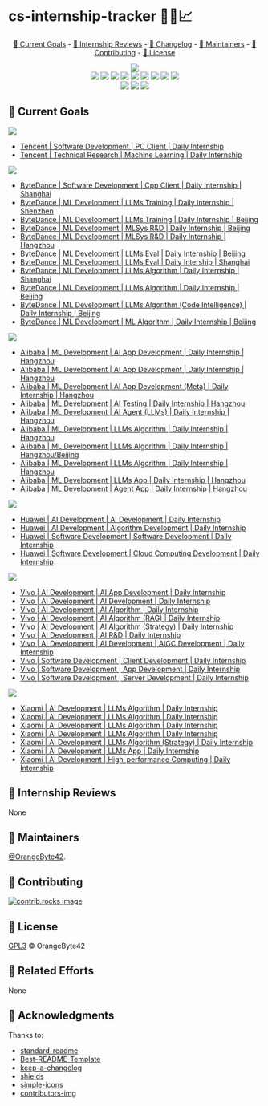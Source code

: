 # cs-internship-tracker 🧑‍💻📈

<p align="center">
    <a href="#-current-goals">🎯 Current Goals</a> -
    <a href="#-internship-reviews">📝 Internship Reviews</a> -
    <a href="./CHANGELOG.md">📙 Changelog</a> -
    <a href="#-maintainers">👥 Maintainers</a> -
    <a href="#-contributing">🤝 Contributing</a> -
    <a href="#-license">📄 License</a>
</p>

<p align="center">
    <!-- Project maintenance status -->
    <img src="https://img.shields.io/badge/Maintained-Yes-gre">
    </br>
    <!-- Containing the company -->
    <img src="https://img.shields.io/badge/Tencent-1EBAFC?logo=qq&logoColor=white">
    <img src="https://img.shields.io/badge/ByteDance-3C8CFF?logo=bytedance&logoColor=white">
    <img src="https://img.shields.io/badge/Alibaba-FF6A00?logo=alibabadotcom&logoColor=white">
    <img src="https://img.shields.io/badge/Baidu-2932E1?logo=baidu&logoColor=white">
    <img src="https://img.shields.io/badge/Meituan-FFD100?logo=meituan&logoColor=white">
    <img src="https://img.shields.io/badge/Huawei-FF0000?logo=huawei&logoColor=white">
    <img src="https://img.shields.io/badge/Vivo-415FFF?logo=vivo&logoColor=white">
    <img src="https://img.shields.io/badge/Xiaomi-FF6900?logo=xiaomi&logoColor=white">
    <img src="https://img.shields.io/badge/Rednote-FF2442?logo=xiaohongshu&logoColor=white">
    </br>
    <!-- Documentation -->
    <img src="https://img.shields.io/badge/License-GPL3-238636">
    <img src="https://img.shields.io/badge/Readme Style-standard-gre">
    <img src="https://img.shields.io/badge/Changelog-Keep A Changelog-f25d30">
</p>


## 🎯 Current Goals

<img src="https://img.shields.io/badge/Tencent-1EBAFC?logo=qq&logoColor=white">

- [Tencent | Software Development | PC Client | Daily Internship](https://join.qq.com/post_detail.html?pid=2&id=102&tid=2)
- [Tencent | Technical Research | Machine Learning | Daily Internship](https://join.qq.com/post_detail.html?pid=2&id=176&tid=2)

<img src="https://img.shields.io/badge/ByteDance-3C8CFF?logo=bytedance&logoColor=white">

- [ByteDance | Software Development | Cpp Client | Daily Internship | Shanghai](https://jobs.bytedance.com/campus/position/7453071617968687368/detail)
- [ByteDance | ML Development | LLMs Training | Daily Internship | Shenzhen](https://jobs.bytedance.com/campus/position/7504260532134021383/detail)
- [ByteDance | ML Development | LLMs Training | Daily Internship | Beijing](https://jobs.bytedance.com/campus/position/7504254987566156039/detail)
- [ByteDance | ML Development | MLSys R&D | Daily Internship | Beijing](https://jobs.bytedance.com/campus/position/7503914198771730696/detail)
- [ByteDance | ML Development | MLSys R&D | Daily Internship | Hangzhou](https://jobs.bytedance.com/campus/position/7503913908153305352/detail)
- [ByteDance | ML Development | LLMs Eval | Daily Internship | Beijing](https://jobs.bytedance.com/campus/position/7491558194448697618/detail)
- [ByteDance | ML Development | LLMs Eval | Daily Intership | Shanghai](https://jobs.bytedance.com/campus/position/7389912929082181915/detail)
- [ByteDance | ML Development | LLMs Algorithm | Daily Internship | Shanghai](https://jobs.bytedance.com/campus/position/7445255681667729671/detail)
- [ByteDance | ML Development | LLMs Algorithm | Daily Internship | Beijing](https://jobs.bytedance.com/campus/position/7496359438988085512/detail)
- [ByteDance | ML Development | LLMs Algorithm (Code Intelligence) | Daily Internship | Beijing](https://jobs.bytedance.com/campus/position/7445252063821728008/detail)
- [ByteDance | ML Development | ML Algorithm | Daily Internship | Beijing](https://jobs.bytedance.com/campus/position/7504218265411143943/detail)

<img src="https://img.shields.io/badge/Alibaba-FF6A00?logo=alibabadotcom&logoColor=white">

- [Alibaba | ML Development | AI App Development | Daily Internship | Hangzhou](https://talent.taotian.com/campus/position-detail?lang=zh&positionId=59900003710)
- [Alibaba | ML Development | AI App Development | Daily Internship | Hangzhou](https://talent.taotian.com/campus/position-detail?lang=zh&positionId=59900003907)
- [Alibaba | ML Development | AI App Development (Meta) | Daily Internship | Hangzhou](https://talent.taotian.com/campus/position-detail?lang=zh&positionId=59900003712)
- [Alibaba | ML Development | AI Testing | Daily Internship | Hangzhou](https://talent.taotian.com/campus/position-detail?lang=zh&positionId=59900003814)
- [Alibaba | ML Development | AI Agent (LLMs) | Daily Internship | Hangzhou](https://talent.taotian.com/campus/position-detail?lang=zh&positionId=59900002302)
- [Alibaba | ML Development | LLMs Algorithm | Daily Internship | Hangzhou](https://talent.taotian.com/campus/position-detail?lang=zh&positionId=59900002202)
- [Alibaba | ML Development | LLMs Algorithm | Daily Internship | Hangzhou/Beijing](https://talent.taotian.com/campus/position-detail?lang=zh&positionId=59900003208)
- [Alibaba | ML Development | LLMs Algorithm | Daily Internship | Hangzhou](https://talent.taotian.com/campus/position-detail?lang=zh&positionId=59900002825)
- [Alibaba | ML Development | LLMs App | Daily Internship | Hangzhou](https://talent.taotian.com/campus/position-detail?lang=zh&positionId=59900002812)
- [Alibaba | ML Development | Agent App | Daily Internship | Hangzhou](https://talent.taotian.com/campus/position-detail?lang=zh&positionId=59900002913)

<img src="https://img.shields.io/badge/Huawei-FF0000?logo=huawei&logoColor=white">

- [Huawei | AI Development | AI Development | Daily Internship](https://career.huawei.com/reccampportal/portal5/campus-recruitment-detail.html?jobId=20456&dataSource=1&jobType=1&recruitType=CR&sourceType=001)
- [Huawei | AI Development | Algorithm Development | Daily Internship](https://career.huawei.com/reccampportal/portal5/campus-recruitment-detail.html?jobId=20443&dataSource=1&jobType=1&recruitType=CR&sourceType=001)
- [Huawei | Software Development | Software Development | Daily Internship](https://career.huawei.com/reccampportal/portal5/campus-recruitment-detail.html?jobId=20457&dataSource=1&jobType=1&recruitType=CR&sourceType=001)
- [Huawei | Software Development | Cloud Computing Development | Daily Internship](https://career.huawei.com/reccampportal/portal5/campus-recruitment-detail.html?jobId=20451&dataSource=1&jobType=1&recruitType=CR&sourceType=001)

<img src="https://img.shields.io/badge/Vivo-415FFF?logo=vivo&logoColor=white">

- [Vivo | AI Development | AI App Development | Daily Internship](https://hr-campus.vivo.com/intern/detail?jobAdId=425bdf45-8415-48c4-ac75-ca0455065338)
- [Vivo | AI Development | AI Development | Daily Internship](https://hr-campus.vivo.com/intern/detail?jobAdId=5963129b-e1e8-4efb-b13e-7cba7b7a839d)
- [Vivo | AI Development | AI Algorithm | Daily Internship](https://hr-campus.vivo.com/intern/detail?jobAdId=20840a21-5894-46c3-9ec7-1cd951bb1498)
- [Vivo | AI Development | AI Algorithm (RAG) | Daily Internship](https://hr-campus.vivo.com/intern/detail?jobAdId=c2cbbb01-676c-4e7f-8ae9-dad5901fcb8d)
- [Vivo | AI Development | AI Algorithm (Strategy) | Daily Internship](https://hr-campus.vivo.com/intern/detail?jobAdId=6f3e696f-c6cf-458f-90d0-a06145764ff8)
- [Vivo | AI Development | AI R&D | Daily Internship](https://hr-campus.vivo.com/intern/detail?jobAdId=948e2374-c2cb-4cd9-9057-ef682f09bced)
- [Vivo | AI Development | AI Development | AIGC Development | Daily Internship](https://hr-campus.vivo.com/intern/detail?jobAdId=ee9c9f03-68d3-4e97-892c-0f6515af8e44)
- [Vivo | Software Development | Client Development | Daily Internship](https://hr-campus.vivo.com/intern/detail?jobAdId=fba05899-f167-4ce9-a04b-f289e4264026)
- [Vivo | Software Development | App Development | Daily Internship](https://hr-campus.vivo.com/intern/detail?jobAdId=f8e8c0dd-fbbe-4ddf-84e3-18ed89ae7e1a)
- [Vivo | Software Development | Server Development | Daily Internship](https://hr-campus.vivo.com/intern/detail?jobAdId=562f88ca-feca-4047-a9be-8a89dbc6ffaa)

<img src="https://img.shields.io/badge/Xiaomi-FF6900?logo=xiaomi&logoColor=white">

- [Xiaomi | AI Development | LLMs Algorithm | Daily Internship](https://xiaomi.jobs.f.mioffice.cn/internship/position/7508593800344862828/detail?spread=6AA3R7B)
- [Xiaomi | AI Development | LLMs Algorithm | Daily Internship](https://xiaomi.jobs.f.mioffice.cn/internship/position/7506408110258176108/detail?spread=6AA3R7B)
- [Xiaomi | AI Development | LLMs Algorithm | Daily Internship](https://xiaomi.jobs.f.mioffice.cn/internship/position/7501988106050125933/detail?spread=6AA3R7B)
- [Xiaomi | AI Development | LLMs Algorithm | Daily Internship](https://xiaomi.jobs.f.mioffice.cn/internship/position/7501621099836719212/detail?spread=6AA3R7B)
- [Xiaomi | AI Development | LLMs Algorithm (Strategy) | Daily Internship](https://xiaomi.jobs.f.mioffice.cn/internship/position/7507095827463897197/detail?spread=6AA3R7B)
- [Xiaomi | AI Development | LLMs App | Daily Internship](https://xiaomi.jobs.f.mioffice.cn/internship/position/7506066509186334828/detail?spread=6AA3R7B)
- [Xiaomi | AI Development | High-performance Computing | Daily Internship](https://xiaomi.jobs.f.mioffice.cn/internship/position/7507095826516476012/detail?spread=6AA3R7B)



## 📝 Internship Reviews

None


## 👥 Maintainers

[@OrangeByte42](https://github.com/OrangeByte42).


## 🤝 Contributing

<a href="https://github.com/OrangeByte42/photo-archiver/graphs/contributors">
  <img src="https://contrib.rocks/image?repo=OrangeByte42/photo-archiver" alt="contrib.rocks image" />
</a>


## 📄 License

[GPL3](./LICENSE) © OrangeByte42


## 🔗 Related Efforts

None


## 🙏 Acknowledgments

Thanks to:
- [standard-readme](https://github.com/RichardLitt/standard-readme)
- [Best-README-Template](https://github.com/othneildrew/Best-README-Template)
- [keep-a-changelog](https://github.com/olivierlacan/keep-a-changelog)
- [shields](https://github.com/badges/shields)
- [simple-icons](https://github.com/simple-icons/simple-icons)
- [contributors-img](https://github.com/lacolaco/contributors-img)
